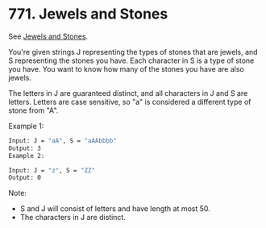 # 771. Jewels and Stones

See [Jewels and Stones](https://leetcode.com/problems/jewels-and-stones/).

You're given strings J representing the types of stones that are jewels, and S representing the stones you have.  Each character in S is a type of stone you have.  You want to know how many of the stones you have are also jewels.

The letters in J are guaranteed distinct, and all characters in J and S are letters. Letters are case sensitive, so "a" is considered a different type of stone from "A".

Example 1:

```sh
Input: J = "aA", S = "aAAbbbb"
Output: 3
Example 2:

Input: J = "z", S = "ZZ"
Output: 0
```

Note:

* S and J will consist of letters and have length at most 50.
* The characters in J are distinct.

